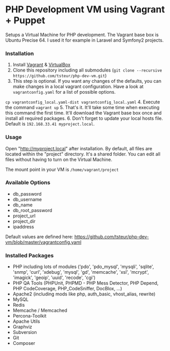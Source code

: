 PHP Development VM using Vagrant + Puppet
=========================================

Setups a Virtual Machine for PHP development. The Vagrant base box is Ubuntu Precise 64. I used it for example in Laravel and Symfony2 projects.

### Installation
 1. Install [Vagrant](http://www.vagrantup.com) & [VirtualBox](https://www.virtualbox.org)
 2. Clone this repository including all submodules (`git clone --recursive https://github.com/tsteur/php-dev-vm.git`)
 3. This step is optional. If you want any changes of the defaults, you can make changes in a local vagrant configuration. Have a look at `vagrantconfig.yaml` for a list of possible options.

 `cp vagrantconfig_local.yaml-dist vagrantconfig_local.yaml`
 4. Execute the command `vagrant up`
 5. That's it. It'll take some time when executing this command the first time. It'll download the Vagrant base box once and install all required packages.
 6. Don't forget to update your local hosts file. Default is `192.168.33.41 myproject.local`.

### Usage

Open "http://myproject.local" after installation. By default, all files are located within the "project" directory. It's a shared folder. You can edit all files without having to turn on the Virtual Machine. 

The mount point in your VM is `/home/vagrant/project`

### Available Options

 * db_password
 * db_username
 * db_name
 * db_root_password
 * project_url
 * project_dir
 * ipaddress

Default values are defined here: https://github.com/tsteur/php-dev-vm/blob/master/vagrantconfig.yaml

### Installed Packages
 * PHP including lots of modules ('pdo', 'pdo_mysql', 'mysqli', 'sqlite', 'snmp', 'curl', 'xdebug', 'mysql', 'gd', 'memcache', 'xsl', 'mcrypt', 'imagick', 'geoip', 'uuid', 'recode', 'cgi')
 * PHP QA Tools (PHPUnit, PHPMD - PHP Mess Detector, PHP Depend, PHP CodeCoverage, PHP_CodeSniffer, DocBlox, ...)
 * Apache2 (including mods like php, auth_basic, vhost_alias, rewrite)
 * MySQL
 * Redis
 * Memcache / Memcached
 * Percona-Toolkit
 * Apache Utils
 * Graphviz
 * Subversion
 * Git
 * Composer


